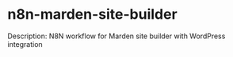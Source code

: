 # n8n-marden-site-builder
Description: N8N workflow for Marden site builder with WordPress integration
